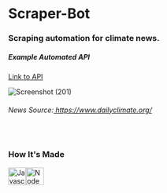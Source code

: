 # Scraper-Bot

<h3>Scraping automation for climate news.</h3>


<h5>Example Automated API</h5>

<a href="https://climate-news-api-app.herokuapp.com/api" target="_blank">Link to API</a>

![Screenshot (201)](https://user-images.githubusercontent.com/98185555/172344176-49915af1-e11b-49e4-9c24-d2c37677d39e.png)

<h6>News Source:<a href="https://www.dailyclimate.org/" target="_blank"> https://www.dailyclimate.org/</a></h6>


<br>
<h3> <strong>How It's Made</strong></h3>

<a href="https://developer.mozilla.org/en-US/docs/Web/JavaScript" target="_blank" rel="noreferrer"><img src="https://raw.githubusercontent.com/danielcranney/readme-generator/main/public/icons/skills/javascript-colored.svg" width="36" height="36" alt="Javascript" /></a><a href="https://nodejs.org/en/" target="_blank" rel="noreferrer"><img src="https://raw.githubusercontent.com/danielcranney/readme-generator/main/public/icons/skills/nodejs-colored.svg" width="36" height="36" alt="NodeJS" />

